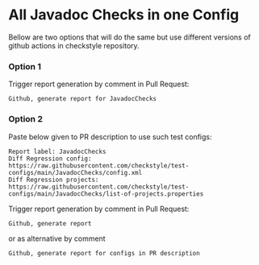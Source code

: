 # All Javadoc Checks in one Config

Bellow are two options that will do the same but use different versions
of github actions in checkstyle repository.


### Option 1
Trigger report generation by comment in Pull Request:
```
Github, generate report for JavadocChecks
```

### Option 2

Paste below given to PR description to use such test configs:
```
Report label: JavadocChecks
Diff Regression config: https://raw.githubusercontent.com/checkstyle/test-configs/main/JavadocChecks/config.xml
Diff Regression projects: https://raw.githubusercontent.com/checkstyle/test-configs/main/JavadocChecks/list-of-projects.properties
```

Trigger report generation by comment in Pull Request:
```
Github, generate report
```
or as alternative by comment
```
Github, generate report for configs in PR description
```

